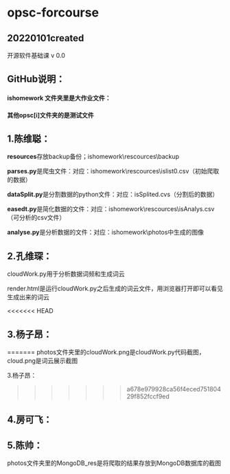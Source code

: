 # opsc-forcourse
20220101created
------------------------------------------------------------------------
开源软件基础课 v 0.0

## GitHub说明：

#### **ishomework** 文件夹里是**大作业文件**：

#### 其他opsc[i]文件夹的是测试文件

## 1.陈维聪：

**resources**存放backup备份；ishomework\rescources\backup

**parses.py**是爬虫文件：对应：ishomework\rescources\islist0.csv（初始爬取的数据）

**dataSplit.py**是分割数据的python文件：对应：isSplited.cvs（分割后的数据）

**easedt.py**是简化数据的文件：对应：ishomework\rescources\isAnalys.csv（可分析的csv文件）

**analyse.py**是分析数据的文件：对应：ishomework\photos中生成的图像

## 2.孔维琛：

cloudWork.py用于分析数据词频和生成词云

render.html是运行cloudWork.py之后生成的词云文件，用浏览器打开即可以看见生成出来的词云

<<<<<<< HEAD
## 3.杨子昂：
=======
photos文件夹里的cloudWork.png是cloudWork.py代码截图，cloud.png是词云展示截图

3.杨子昂：
>>>>>>> a678e979928ca56f4eced75180429f852fccf9ed



## 4.房可飞：



## 5.陈帅：
photos文件夹里的MongoDB_res是将爬取的结果存放到MongoDB数据库的截图



